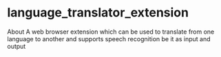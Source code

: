 # language_translator_extension
About A web browser extension which can be used to translate from one language to another and supports speech recognition be it as input and output
